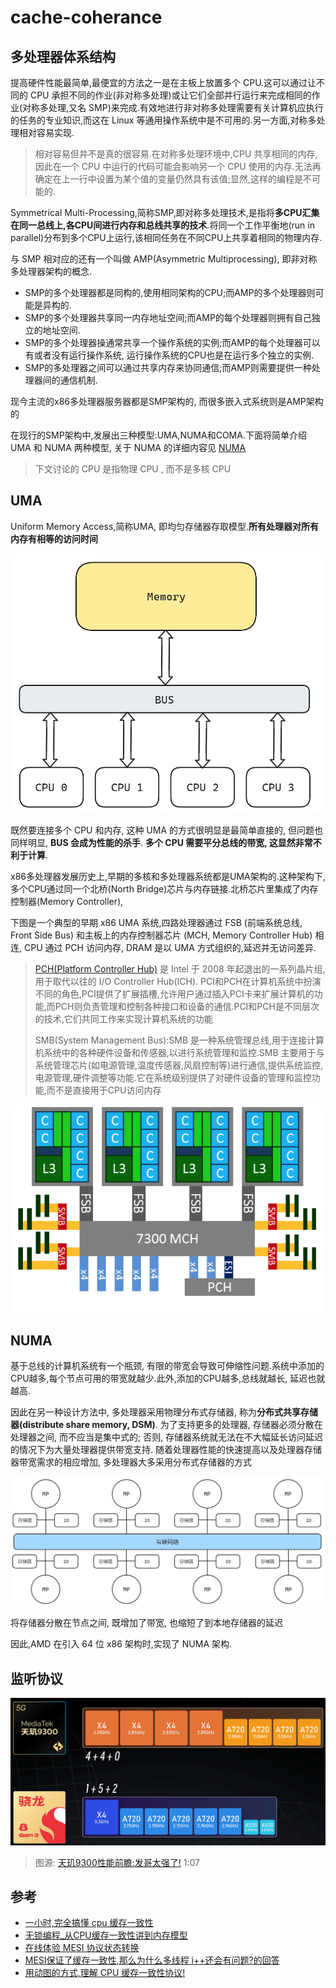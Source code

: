
# cache-coherance

## 多处理器体系结构

提高硬件性能最简单,最便宜的方法之一是在主板上放置多个 CPU.这可以通过让不同的 CPU 承担不同的作业(非对称多处理)或让它们全部并行运行来完成相同的作业(对称多处理,又名 SMP)来完成.有效地进行非对称多处理需要有关计算机应执行的任务的专业知识,而这在 Linux 等通用操作系统中是不可用的.另一方面,对称多处理相对容易实现.

> 相对容易但并不是真的很容易.在对称多处理环境中,CPU 共享相同的内存,因此在一个 CPU 中运行的代码可能会影响另一个 CPU 使用的内存.无法再确定在上一行中设置为某个值的变量仍然具有该值;显然,这样的编程是不可能的.

Symmetrical Multi-Processing,简称SMP,即对称多处理技术,是指将**多CPU汇集在同一总线上,各CPU间进行内存和总线共享的技术**.将同一个工作平衡地(run in parallel)分布到多个CPU上运行,该相同任务在不同CPU上共享着相同的物理内存.

与 SMP 相对应的还有一个叫做 AMP(Asymmetric Multiprocessing), 即非对称多处理器架构的概念.

- SMP的多个处理器都是同构的,使用相同架构的CPU;而AMP的多个处理器则可能是异构的.
- SMP的多个处理器共享同一内存地址空间;而AMP的每个处理器则拥有自己独立的地址空间.
- SMP的多个处理器操通常共享一个操作系统的实例;而AMP的每个处理器可以有或者没有运行操作系统, 运行操作系统的CPU也是在运行多个独立的实例.
- SMP的多处理器之间可以通过共享内存来协同通信;而AMP则需要提供一种处理器间的通信机制.

现今主流的x86多处理器服务器都是SMP架构的, 而很多嵌入式系统则是AMP架构的

在现行的SMP架构中,发展出三种模型:UMA,NUMA和COMA.下面将简单介绍 UMA 和 NUMA 两种模型, 关于 NUMA 的详细内容见 [NUMA](https://luzhixing12345.github.io/klinux/articles/mm/NUMA/)

> 下文讨论的 CPU 是指物理 CPU , 而不是多核 CPU

## UMA

Uniform Memory Access,简称UMA, 即均匀存储器存取模型.**所有处理器对所有内存有相等的访问时间**

![20240119232539](https://raw.githubusercontent.com/learner-lu/picbed/master/20240119232539.png)

既然要连接多个 CPU 和内存, 这种 UMA 的方式很明显是最简单直接的, 但问题也同样明显, **BUS 会成为性能的杀手**. **多个 CPU 需要平分总线的带宽, 这显然非常不利于计算**.

x86多处理器发展历史上,早期的多核和多处理器系统都是UMA架构的.这种架构下, 多个CPU通过同一个北桥(North Bridge)芯片与内存链接.北桥芯片里集成了内存控制器(Memory Controller),

下图是一个典型的早期 x86 UMA 系统,四路处理器通过 FSB (前端系统总线, Front Side Bus) 和主板上的内存控制器芯片 (MCH, Memory Controller Hub) 相连, CPU 通过 PCH 访问内存, DRAM 是以 UMA 方式组织的,延迟并无访问差异. 

> [PCH(Platform Controller Hub)](https://en.wikipedia.org/wiki/Platform_Controller_Hub) 是 Intel 于 2008 年起退出的一系列晶片组,用于取代以往的 I/O Controller Hub(ICH). PCI和PCH在计算机系统中扮演不同的角色,PCI提供了扩展插槽,允许用户通过插入PCI卡来扩展计算机的功能,而PCH则负责管理和控制各种接口和设备的通信.PCI和PCH是不同层次的技术,它们共同工作来实现计算机系统的功能
>
> SMB(System Management Bus):SMB 是一种系统管理总线,用于连接计算机系统中的各种硬件设备和传感器,以进行系统管理和监控.SMB 主要用于与系统管理芯片(如电源管理,温度传感器,风扇控制等)进行通信,提供系统监控,电源管理,硬件调整等功能.它在系统级别提供了对硬件设备的管理和监控功能,而不是直接用于CPU访问内存

![image](https://raw.githubusercontent.com/learner-lu/picbed/master/numa-fsb-3.png)

## NUMA

基于总线的计算机系统有一个瓶颈, 有限的带宽会导致可伸缩性问题.系统中添加的CPU越多,每个节点可用的带宽就越少.此外,添加的CPU越多,总线就越长, 延迟也就越高.

因此在另一种设计方法中, 多处理器采用物理分布式存储器, 称为**分布式共享存储器(distribute share memory, DSM)**. 为了支持更多的处理器, 存储器必须分散在处理器之间, 而不应当是集中式的; 否则, 存储器系统就无法在不大幅延长访问延迟的情况下为大量处理器提供带宽支持. 随着处理器性能的快速提高以及处理器存储器带宽需求的相应增加, 多处理器大多采用分布式存储器的方式

![20240119234515](https://raw.githubusercontent.com/learner-lu/picbed/master/20240119234515.png)

将存储器分散在节点之间, 既增加了带宽, 也缩短了到本地存储器的延迟

因此,AMD 在引入 64 位 x86 架构时,实现了 NUMA 架构.

## 监听协议

![20240118213343](https://raw.githubusercontent.com/learner-lu/picbed/master/20240118213343.png)

> 图源: [天玑9300性能前瞻:发哥太强了!](https://www.bilibili.com/video/BV1dQ4y1J7LC) 1:07


## 参考

- [一小时,完全搞懂 cpu 缓存一致性](https://zhuanlan.zhihu.com/p/651732241)
- [无锁编程_从CPU缓存一致性讲到内存模型](https://zhuanlan.zhihu.com/p/642416997)
- [在线体验 MESI 协议状态转换](https://www.scss.tcd.ie/Jeremy.Jones/VivioJS/caches/MESIHelp.htm)
- [MESI保证了缓存一致性,那么为什么多线程 i++还会有问题?的回答](https://www.zhihu.com/question/619301632/answer/3184265150)
- [用动图的方式,理解 CPU 缓存一致性协议!](https://zhuanlan.zhihu.com/p/468636398)
